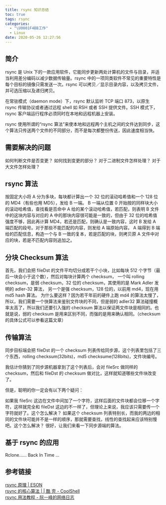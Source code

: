 ```yaml
---
title: rsync 知识总结
toc: true
tags: rsync
categories:
  - "\U0001F4BB工作"
  - Linux
date: 2020-05-26 12:27:56
---
```

## 简介
rsync 是 Unix 下的一款应用软件，它能同步更新两处计算机的文件与目录，并适当利用差分编码以减少数据传输量。rsync 中的一项同类软件不常见的重要特性是每个目标的镜像只需发送一次。rsync 可以拷贝／显示目录内容，以及拷贝文件，并可选压缩以及递归拷贝。

在常驻模式（daemon mode）下，rsync 默认监听 TCP 端口 873，以原生 rsync 传输协议或者通过远程 shell 如 RSH 或者 SSH 提供文件。SSH 模式下，rsync 客户端运行程序必须同时在本地和远程机器上安装。

rsync 使用所谓的“rsync 算法”来使本地和远程两个主机之间的文件达到同步，这个算法只传送两个文件的不同部分，而不是每次都整份传送，因此速度相当快。

## 需要解决的问题

如何判断文件是否变更？
如何找到变更的部分？
对于二进制文件怎样处理？
对于大文件怎样处理？

## rsync 算法

按固定大小将 A 分为多块，每块都计算出一个 32 位的滚动哈希值和一个 128 位的 MD4（有些也用 MD5），发给 B 一端。
B 一端从位置 0 开始按的同样块大小的滚动哈希值，查找看是否命中 A 给的某个滚动哈希值，若匹配，则表明 B 文件中的这块内容与对应的 A 中的那块内容很可能是一致的，但由于 32 位的哈希值强度不够，因此再计算 MD4，若还是匹配，则确认是一致内容，这时 B 发给 A 端匹配的段号。对于那些不能匹配的内容，则发给 A 端原始内容。
A 端得到 B 端给的匹配信息，构造一个与 B 一致的复本，若是匹配的块，则拷贝原 A 文件中对应的块，若是不匹配内容则追加之。

## 分块 Checksum 算法

首先，我们会把 fileDst 的文件平均切分成若干个小块，比如每块 512 个字节（最后一块会小于这个数），然后对每块计算两个 checksum，
一个叫 rolling checksum，是弱 checksum，32 位的 checksum，其使用的是 Mark Adler 发明的 adler-32 算法，
另一个是强 checksum，128 位的，以前用 md4，现在用 md5 hash 算法。
为什么要这样？因为若干年前的硬件上跑 md4 的算法太慢了，所以，我们需要一个快算法来鉴别文件块的不同，但是弱的 adler32 算法碰撞概率太高了，所以我们还要引入强的 checksum 算法以保证两文件块是相同的。也就是说，弱的 checksum 是用来区别不同，而强的是用来确认相同。（checksum 的具体公式可以参看这篇文章）

## 传输算法
同步目标端会把 fileDst 的一个 checksum 列表传给同步源，这个列表里包括了三个东西，rolling checksum(32bits)，md5 checksume(128bits)，文件块编号。

我估计你猜到了同步源机器拿到了这个列表后，会对 fileSrc 做同样的 checksum，然后和 fileDst 的 checksum 做对比，这样就知道哪些文件块改变了。

但是，聪明的你一定会有以下两个疑问：

如果我 fileSrc 这边在文件中间加了一个字符，这样后面的文件块都会位移一个字符，这样就完全和 fileDst 这边的不一样了，但理论上来说，我应该只需要传一个字符就好了。这个怎么解决？
如果这个 checksum 列表特别长，而我的两边的相同的文件块可能并不是一样的顺序，那就需要查找，线性的查找起来应该特别慢吧。这个怎么解决？
很好，让我们来看一下同步源端的算法。

## 基于 rsync 的应用
Rclone……
Back In Time
…


## 参考链接

[rsync 原理 | ESON](https://blog.eson.org/pub/af0b984c/)  
[rsync 的核心算法 | | 酷 壳 - CoolShell](https://coolshell.cn/articles/7425.html)  
[rsync 用法教程 - 阮一峰的网络日志](http://www.ruanyifeng.com/blog/2020/08/rsync.html)  